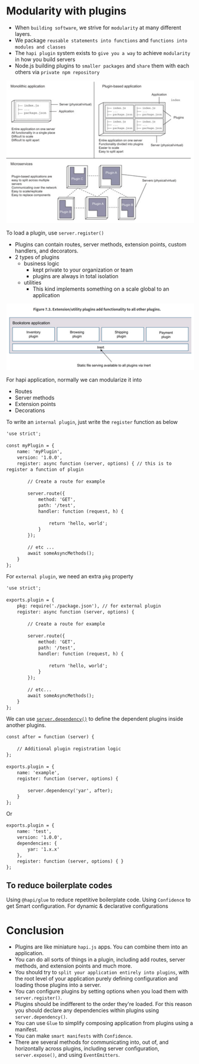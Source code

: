 # Modularity with plugins

- When `building software`, we strive for `modularity` at many different layers.
- We package `reusable statements into functions` and `functions into modules and classes`
- The `hapi plugin` system exists to `give you a way` to achieve `modularity` in how you build servers
- Node.js building plugins to `smaller packages` and `share` them with each others via `private npm repository` 

![Hapi Modularity](hapi_modularity.png)

To load a plugin, use `server.register()` 
- Plugins can contain routes, server methods, extension points, custom handlers, and decorators.
- 2 types of plugins
    - business logic
        - kept private to your organization or team
        - plugins are always in total isolation
    - utilities
        - This kind implements something on a scale global to an application

![bookstore plugins](plugins_bookstore.png)

For hapi application, normally we can modularize it into
- Routes
- Server methods
- Extension points
- Decorations

To write an `internal plugin`, just write the `register` function as below

```
'use strict';

const myPlugin = {
    name: 'myPlugin',
    version: '1.0.0',
    register: async function (server, options) { // this is to register a function of plugin

        // Create a route for example

        server.route({
            method: 'GET',
            path: '/test',
            handler: function (request, h) {

                return 'hello, world';
            }
        });

        // etc ...
        await someAsyncMethods();
    }
};
```
For `external plugin`, we need an extra `pkg` property

```
'use strict';

exports.plugin = {
    pkg: require('./package.json'), // for external plugin
    register: async function (server, options) {

        // Create a route for example

        server.route({
            method: 'GET',
            path: '/test',
            handler: function (request, h) {

                return 'hello, world';
            }
        });

        // etc...
        await someAsyncMethods();
    }
};
```
We can use [`server.dependency()`](https://hapi.dev/api/?v=20.1.2#-serverdependencydependencies-after) to define the dependent plugins inside another plugins.

```
const after = function (server) {

    // Additional plugin registration logic
};

exports.plugin = {
    name: 'example',
    register: function (server, options) {

        server.dependency('yar', after);
    }
};
```

Or 

```
exports.plugin = {
    name: 'test',
    version: '1.0.0',
    dependencies: {
        yar: '1.x.x'
    },
    register: function (server, options) { }
};
```

## To reduce boilerplate codes

Using `@hapi/glue` to reduce repetitive boilerplate code.
Using `Confidence` to get Smart configuration. For dynamic & declarative configurations


# Conclusion

- Plugins are like miniature `hapi.js` apps. You can combine them into an application.
- You can do all sorts of things in a plugin, including add routes, server methods, and
extension points and much more.
- You should try to `split your application entirely into plugins`, with the root level of your application purely defining configuration and loading those plugins into a server.
- You can configure plugins by setting options when you load them with `server.register()`.
- Plugins should be indifferent to the order they're loaded. For this reason you should
declare any dependencies within plugins using `server.dependency()`.
- You can use `Glue` to simplify composing application from plugins using a manifest.
- You can make `smart manifests` with `Confidence`.
- There are several methods for communicating into, out of, and horizontally across
plugins, including server configuration, `server.expose()`, and using `EventEmitters`.

